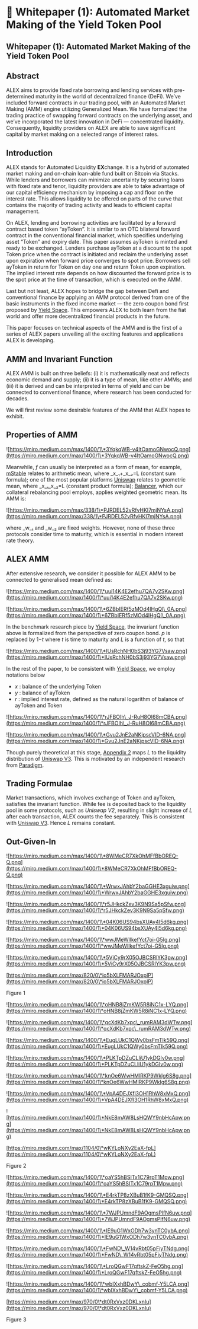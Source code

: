 # 📃 Whitepaper (1): Automated Market Making of the Yield Token Pool

## Whitepaper (1): **Automated Market Making of the Yield Token Pool**

## **Abstract**

ALEX aims to provide fixed rate borrowing and lending services with pre-determined maturity in the world of decentralized finance (DeFi). We’ve included forward contracts in our trading pool, with an Automated Market Making (AMM) engine utilizing Generalized Mean. We have formalized the trading practice of swapping forward contracts on the underlying asset, and we’ve incorporated the latest innovation in DeFi — concentrated liquidity. Consequently, liquidity providers on ALEX are able to save significant capital by market making on a selected range of interest rates.

## **Introduction**

ALEX stands for **A**utomated **L**iquidity **EX**change. It is a hybrid of automated market making and on-chain loan-able fund built on Bitcoin via Stacks. While lenders and borrowers can minimize uncertainty by securing loans with fixed rate and tenor, liquidity providers are able to take advantage of our capital efficiency mechanism by imposing a cap and floor on the interest rate. This allows liquidity to be offered on parts of the curve that contains the majority of trading activity and leads to efficient capital management.

On ALEX, lending and borrowing activities are facilitated by a forward contract based token “ayToken”. It is similar to an OTC bilateral forward contract in the conventional financial market, which specifies underlying asset “Token” and expiry date. This paper assumes ayToken is minted and ready to be exchanged. Lenders purchase ayToken at a discount to the spot Token price when the contract is initiated and reclaim the underlying asset upon expiration when forward price converges to spot price. Borrowers sell ayToken in return for Token on day one and return Token upon expiration. The implied interest rate depends on how discounted the forward price is to the spot price at the time of transaction, which is executed on the AMM.

Last but not least, ALEX hopes to bridge the gap between Defi and conventional finance by applying an AMM protocol derived from one of the basic instruments in the fixed income market — the zero coupon bond first proposed by [Yield Space](https://yield.is/YieldSpace.pdf). This empowers ALEX to both learn from the fiat world and offer more decentralized financial products in the future.

This paper focuses on technical aspects of the AMM and is the first of a series of ALEX papers unveiling all the exciting features and applications ALEX is developing.

## **AMM and Invariant Function**

ALEX AMM is built on three beliefs: (i) it is mathematically neat and reflects economic demand and supply; (ii) it is a type of mean, like other AMMs; and (iii) it is derived and can be interpreted in terms of yield and can be connected to conventional finance, where research has been conducted for decades.

We will first review some desirable features of the AMM that ALEX hopes to exhibit.

## **Properties of AMM**

![https://miro.medium.com/max/1400/1\*3YqkqWB-v4ItOamoGNwocQ.png](https://miro.medium.com/max/1400/1\*3YqkqWB-v4ItOamoGNwocQ.png)

Meanwhile, _f_ can usually be interpreted as a form of mean, for example, [mStable](https://docs.mstable.org/) relates to arithmetic mean, where _x_₁+_x_₂=L (constant sum formula); one of the most popular platforms [Uniswap](https://uniswap.org/whitepaper-v3.pdf) relates to geometric mean, where _x_₁_x_₂=L (constant product formula); [Balancer](https://balancer.fi/whitepaper.pdf), which our collateral rebalancing pool employs, applies weighted geometric mean. Its AMM is:

![https://miro.medium.com/max/338/1\*PJRDEL52vRfvHKI7mjNYsA.png](https://miro.medium.com/max/338/1\*PJRDEL52vRfvHKI7mjNYsA.png)

where _w_₁ and _w_₂ are fixed weights. However, none of these three protocols consider time to maturity, which is essential in modern interest rate theory.

## **ALEX AMM**

After extensive research, we consider it possible for ALEX AMM to be connected to generalised mean defined as:

![https://miro.medium.com/max/1400/1\*uui14K4E2efhu7QA7v2SKw.png](https://miro.medium.com/max/1400/1\*uui14K4E2efhu7QA7v2SKw.png)

![https://miro.medium.com/max/1400/1\*6ZBbIERf5zMOd4lHgQl\_0A.png](https://miro.medium.com/max/1400/1\*6ZBbIERf5zMOd4lHgQl\_0A.png)

In the benchmark research piece by [Yield Space](https://yield.is/YieldSpace.pdf), the invariant function above is formalized from the perspective of zero coupon bond. _p_ is replaced by 1−_t_ where _t_ is time to maturity and _L_ is a function of _t_, so that

![https://miro.medium.com/max/1400/1\*IUsRchNH0bS3j93YG7Vsaw.png](https://miro.medium.com/max/1400/1\*IUsRchNH0bS3j93YG7Vsaw.png)

In the rest of the paper, to be consistent with [Yield Space](https://yield.is/YieldSpace.pdf), we employ notations below

* _x_ : balance of the underlying Token
* _y_ : balance of ayToken
* _r_ : implied interest rate, defined as the natural logarithm of balance of ayToken and Token

![https://miro.medium.com/max/1400/1\*rJFBOIh\_J-RuH8OI68mCBA.png](https://miro.medium.com/max/1400/1\*rJFBOIh\_J-RuH8OI68mCBA.png)

![https://miro.medium.com/max/1400/1\*Gvu2JnE2aNKjpscVID-6NA.png](https://miro.medium.com/max/1400/1\*Gvu2JnE2aNKjpscVID-6NA.png)

Though purely theoretical at this stage, [Appendix 2](https://medium.com/whitepaper/automated-market-making-of-alex#appendix-2-liquidity-mapping-to-uniswap-v3) maps _L_ to the liquidity distribution of [Uniswap V3](https://uniswap.org/whitepaper-v3.pdf). This is motivated by an independent research from [Paradigm](https://www.paradigm.xyz/2021/06/uniswap-v3-the-universal-amm/).

## **Trading Formulae**

Market transactions, which involves exchange of Token and ayToken, satisfies the invariant function. While fee is deposited back to the liquidity pool in some protocols, such as _Uniswap V2_, resulting in slight increase of _L_ after each transaction, ALEX counts the fee separately. This is consistent with [Uniswap V3](https://uniswap.org/whitepaper-v3.pdf). Hence _L_ remains constant.

## **Out-Given-In**

![https://miro.medium.com/max/1400/1\*8WMeCR7XkOhMFfBbOREQ-Q.png](https://miro.medium.com/max/1400/1\*8WMeCR7XkOhMFfBbOREQ-Q.png)

![https://miro.medium.com/max/1400/1\*WrwxJAhbY2baGGHE3xguiw.png](https://miro.medium.com/max/1400/1\*WrwxJAhbY2baGGHE3xguiw.png)

![https://miro.medium.com/max/1400/1\*r5JHkckZev3K9N9Sa5pSfw.png](https://miro.medium.com/max/1400/1\*r5JHkckZev3K9N9Sa5pSfw.png)

![https://miro.medium.com/max/1400/1\*04K06US94bsXUAy4I5d6kg.png](https://miro.medium.com/max/1400/1\*04K06US94bsXUAy4I5d6kg.png)

![https://miro.medium.com/max/1400/1\*wwJMeWllkefYct7oi-G5Ig.png](https://miro.medium.com/max/1400/1\*wwJMeWllkefYct7oi-G5Ig.png)

![https://miro.medium.com/max/1400/1\*5ViCy9rX05OJBCSRlYK3pw.png](https://miro.medium.com/max/1400/1\*5ViCy9rX05OJBCSRlYK3pw.png)

[https://miro.medium.com/max/820/0\*io5bXLFMARJOxplP](https://miro.medium.com/max/820/0\*io5bXLFMARJOxplP)

Figure 1

![https://miro.medium.com/max/1400/1\*oHNB8jZmKW5R8iNC1x-LYQ.png](https://miro.medium.com/max/1400/1\*oHNB8jZmKW5R8iNC1x-LYQ.png)

![https://miro.medium.com/max/1400/1\*qcXdKb7xpc\_rumRAM3dWTw.png](https://miro.medium.com/max/1400/1\*qcXdKb7xpc\_rumRAM3dWTw.png)

![https://miro.medium.com/max/1400/1\*EugLUkC1QWy0bsFmTIk59Q.png](https://miro.medium.com/max/1400/1\*EugLUkC1QWy0bsFmTIk59Q.png)

![https://miro.medium.com/max/1400/1\*PLKTpDZuCLliU1ykDGIv0w.png](https://miro.medium.com/max/1400/1\*PLKTpDZuCLliU1ykDGIv0w.png)

![https://miro.medium.com/max/1400/1\*knOe6WwHMlRKP9Wklg6S8g.png](https://miro.medium.com/max/1400/1\*knOe6WwHMlRKP9Wklg6S8g.png)

![https://miro.medium.com/max/1400/1\*VpA4DEJXfl3OH1RhW8xMxQ.png](https://miro.medium.com/max/1400/1\*VpA4DEJXfl3OH1RhW8xMxQ.png)

![https://miro.medium.com/max/1400/1\*NkE8mAW8LsHQWY9nbHcApw.png](https://miro.medium.com/max/1400/1\*NkE8mAW8LsHQWY9nbHcApw.png)

[https://miro.medium.com/max/1104/0\*wKYLoNXy2EaX-fpL](https://miro.medium.com/max/1104/0\*wKYLoNXy2EaX-fpL)

Figure 2

![https://miro.medium.com/max/1400/1\*oaYS5hBSITx1C79rpT1Mpw.png](https://miro.medium.com/max/1400/1\*oaYS5hBSITx1C79rpT1Mpw.png)

![https://miro.medium.com/max/1400/1\*E4rkTP8zXBuB1fK9-GMQSQ.png](https://miro.medium.com/max/1400/1\*E4rkTP8zXBuB1fK9-GMQSQ.png)

![https://miro.medium.com/max/1400/1\*7WJPUmndF9AOgmsPlfN6uw.png](https://miro.medium.com/max/1400/1\*7WJPUmndF9AOgmsPlfN6uw.png)

![https://miro.medium.com/max/1400/1\*IE9uG1WxODh7w3ynTC0ybA.png](https://miro.medium.com/max/1400/1\*IE9uG1WxODh7w3ynTC0ybA.png)

![https://miro.medium.com/max/1400/1\*FwND\_W14vRbt05pFiyTNdg.png](https://miro.medium.com/max/1400/1\*FwND\_W14vRbt05pFiyTNdg.png)

![https://miro.medium.com/max/1400/1\*LroQGwF17qftskZ-FeO5hg.png](https://miro.medium.com/max/1400/1\*LroQGwF17qftskZ-FeO5hg.png)

![https://miro.medium.com/max/1400/1\*wbIXxhBDwY\_cobmf-Y5LCA.png](https://miro.medium.com/max/1400/1\*wbIXxhBDwY\_cobmf-Y5LCA.png)

[https://miro.medium.com/max/970/0\*dt0RxVxz0DKLxnIu](https://miro.medium.com/max/970/0\*dt0RxVxz0DKLxnIu)

Figure 3
